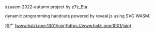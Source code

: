 szuacm 2022-autumn project by z7z_Eta

dynamic programming handouts powered by reveal.js using SVG WASM.

推广 [www.halzi.one:1001/join](https://www.halzi.one:1001/join)
